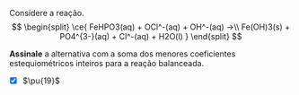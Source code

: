 Considere a reação.
$$
\begin{split}
    \ce{ FeHPO3(aq) + OCl^-(aq) + OH^-(aq) ->\\ Fe(OH)3(s) + PO4^{3-}(aq) + Cl^-(aq) + H2O(l) }
\end{split}
$$

**Assinale** a alternativa com a soma dos menores coeficientes estequiométricos inteiros para a reação balanceada.

- [x] $\pu{19}$
